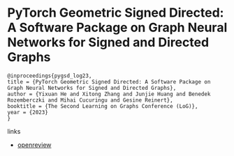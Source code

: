 # PyTorch Geometric Signed Directed: A Software Package on Graph Neural Networks for Signed and Directed Graphs

```
@inproceedings{pygsd_log23,
title = {PyTorch Geometric Signed Directed: A Software Package on Graph Neural Networks for Signed and Directed Graphs},
author = {Yixuan He and Xitong Zhang and Junjie Huang and Benedek Rozemberczki and Mihai Cucuringu and Gesine Reinert},
booktitle = {The Second Learning on Graphs Conference (LoG)},
year = {2023}
}
```

links
- [openreview](https://openreview.net/forum?id=mni7vnYmvY)
